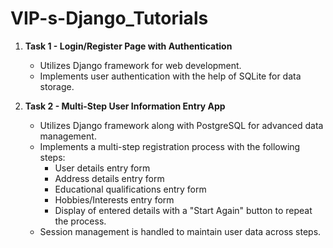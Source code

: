 # VIP-s-Django_Tutorials

1. **Task 1 - Login/Register Page with Authentication**
   - Utilizes Django framework for web development.
   - Implements user authentication with the help of SQLite for data storage.

2. **Task 2 - Multi-Step User Information Entry App**
   - Utilizes Django framework along with PostgreSQL for advanced data management.
   - Implements a multi-step registration process with the following steps:
     - User details entry form
     - Address details entry form
     - Educational qualifications entry form
     - Hobbies/Interests entry form
     - Display of entered details with a "Start Again" button to repeat the process.
   - Session management is handled to maintain user data across steps.
